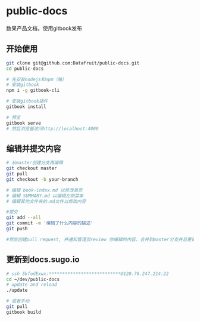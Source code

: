 # public-docs
数果产品文档，使用gitbook发布

## 开始使用

```bash
git clone git@github.com:Datafruit/public-docs.git
cd public-docs

# 先安装nodejs和npm（略）
# 安装gitbook
npm i -g gitbook-cli

# 安装gitbook插件
gitbook install

# 预览
gitbook serve
# 然后浏览器访问http://localhost:4000
```

## 编辑并提交内容
```bash
# 从master创建分支再编辑
git checkout master
git pull
git checkout -b your-branch

# 编辑 book-index.md 以修改首页
# 编辑 SUMMARY.md 以编辑左侧菜单
# 编辑其他文件夹的.md文件以修改内容

#提交
git add --all
git commit -m '编辑了什么内容的描述'
git push

#然后创建pull request, 并通知管理员review 你编辑的内容，合并到master分支并且更新到服务器

```

## 更新到docs.sugo.io
```bash
# ssh SkfodExwx:***************************@120.76.247.214:22 
cd ~/dev/public-docs
# update and reload
./update

# 或者手动
git pull
gitbook build
```